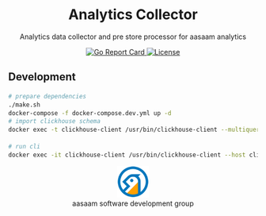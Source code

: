 <div align="center">
  <h1>
    Analytics Collector
  </h1>
  <p>
    Analytics data collector and pre store processor for aasaam analytics
  </p>
  <p>
    <a href="https://goreportcard.com/report/github.com/aasaam/analytics-collector">
      <img alt="Go Report Card" src="https://goreportcard.com/badge/github.com/aasaam/analytics-collector">
      </a>
    <a href="https://github.com/aasaam/analytics-collector/blob/master/LICENSE">
      <img alt="License" src="https://img.shields.io/github/license/aasaam/analytics-collector">
    </a>
  </p>
</div>

## Development

```bash
# prepare dependencies
./make.sh
docker-compose -f docker-compose.dev.yml up -d
# import clickhouse schema
docker exec -t clickhouse-client /usr/bin/clickhouse-client --multiquery --host clickhouse-single --user 'analytics' --password 'password123123' < clickhouse/schema.sql

# run cli
docker exec -it clickhouse-client /usr/bin/clickhouse-client --host clickhouse-single --user 'analytics' --password 'password123123'
```

<div>
  <p align="center">
    <img alt="aasaam software development group" width="64" src="https://raw.githubusercontent.com/aasaam/information/master/logo/aasaam.svg">
    <br />
    aasaam software development group
  </p>
</div>
